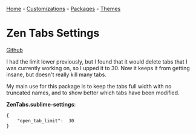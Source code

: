 [Home](/) - [Customizations](/customizations) - [Packages](/packages) - [Themes](/themes)

# Zen Tabs Settings

[Github](https://github.com/travmik/ZenTabs)

I had the limit lower previously, but I found that it would delete tabs that I was currently working on, so I upped it to 30. Now it keeps it from getting insane, but doesn't really kill many tabs.

My main use for this package is to keep the tabs full width with no truncated names, and to show better which tabs have been modified.

**ZenTabs.sublime-settings**:

```
{
    "open_tab_limit":  30
}
```

